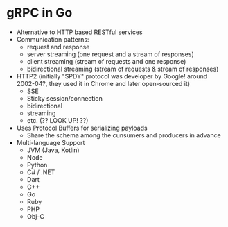 # gRPC in Go

- Alternative to HTTP based RESTful services
- Communication patterns:
  - request and response
  - server streaming (one request and a stream of responses)
  - client streaming (stream of requests and one response)
  - bidirectional streaming (stream of requests & stream of responses)
- HTTP2 (initially "SPDY" protocol was developer by Google! around 2002-04?, they used it in Chrome and later open-sourced it)
  - SSE
  - Sticky session/connection
  - bidirectional
  - streaming
  - etc. (?? LOOK UP! ??)
- Uses Protocol Buffers for serializing payloads
  - Share the schema among the cunsumers and producers in advance
- Multi-language Support
  - JVM (Java, Kotlin)
  - Node
  - Python
  - C# / .NET
  - Dart
  - C++
  - Go
  - Ruby
  - PHP
  - Obj-C
